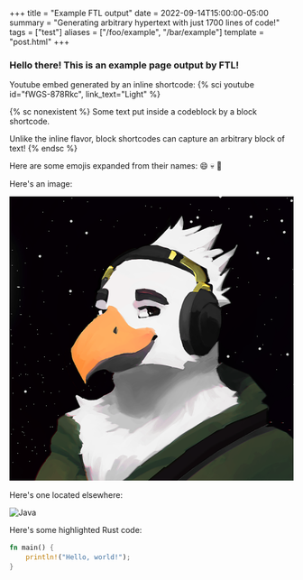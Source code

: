 +++
title = "Example FTL output"
date = 2022-09-14T15:00:00-05:00
summary = "Generating arbitrary hypertext with just 1700 lines of code!"
tags = ["test"]
aliases = ["/foo/example", "/bar/example"]
template = "post.html"
+++

### Hello there! This is an example page output by FTL!

Youtube embed generated by an inline shortcode: 
{% sci youtube id="fWGS-878Rkc", link_text="Light" %}

{% sc nonexistent %}
Some text put inside a codeblock by a block shortcode.

Unlike the inline flavor, block shortcodes can capture an arbitrary block of text!
{% endsc %}

Here are some emojis expanded from their names: :smile: :skull: :eagle:

Here's an image:

![Ya boi](image.png)

Here's one located elsewhere:

![Java](@/java.png)

Here's some highlighted Rust code:
```rs
fn main() {
    println!("Hello, world!");
}
```